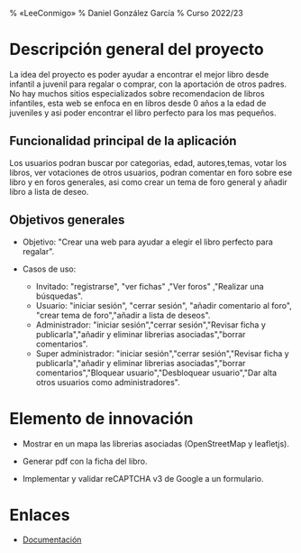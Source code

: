 % «LeeConmigo»
% Daniel González García
% Curso 2022/23

# Descripción general del proyecto

La idea del proyecto es poder ayudar a encontrar el mejor libro desde infantil a juvenil para regalar o comprar, con la aportación de otros padres. 
No hay muchos sitios especializados sobre recomendacion de libros infantiles, esta web se enfoca en en libros desde 0 años a la edad de juveniles y asi poder encontrar el libro perfecto para los mas pequeños. 


## Funcionalidad principal de la aplicación

Los usuarios podran buscar por categorias, edad, autores,temas, votar los libros, ver votaciones de otros usuarios, podran comentar en foro sobre ese libro y en foros generales, asi como crear un tema de foro general y añadir libro a lista de deseo.

## Objetivos generales

* Objetivo: "Crear una web para ayudar a elegir el libro perfecto para regalar".

* Casos de uso:

	* Invitado: "registrarse", "ver fichas" ,"Ver foros" ,"Realizar una búsquedas".
	* Usuario: "iniciar sesión", "cerrar sesión", "añadir comentario al foro", "crear tema de foro","añadir a lista de deseos".
	* Administrador: "iniciar sesión","cerrar sesión","Revisar ficha y publicarla","añadir y eliminar librerias asociadas","borrar comentarios".
  * Super administrador: "iniciar sesión","cerrar sesión","Revisar ficha y publicarla","añadir y eliminar librerias asociadas","borrar comentarios","Bloquear usuario","Desbloquear usuario","Dar alta otros usuarios como administradores".

# Elemento de innovación

 * Mostrar en un mapa las librerias asociadas (OpenStreetMap y leafletjs).

* Generar pdf con la ficha del libro.

* Implementar y validar reCAPTCHA v3 de Google a un formulario.


# Enlaces

 - [Documentación](https://github.com/DaniGG832/leeconmigo/blob/master/Documentacion.pdff)
 
